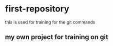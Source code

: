 # first-repository
this is used for training for the git commands 

## my own project for training on git 
